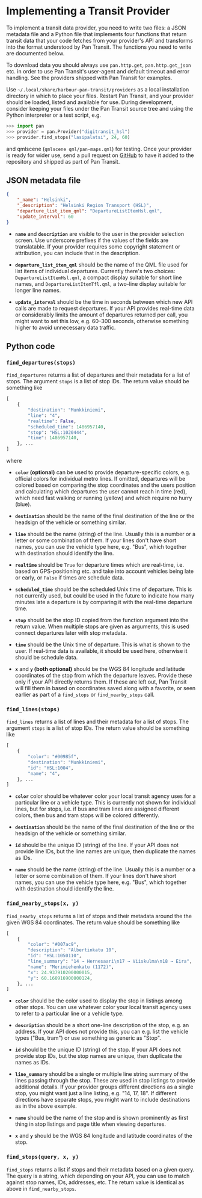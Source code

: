 Implementing a Transit Provider
===============================

To implement a transit data provider, you need to write two files: a
JSON metadata file and a Python file that implements four functions that
return transit data that your code fetches from your provider's API and
transforms into the format understood by Pan Transit. The functions you
need to write are documented below.

To download data you should always use `pan.http.get`,
`pan.http.get_json` etc. in order to use Pan Transit's user-agent and
default timeout and error handling. See the providers shipped with Pan
Transit for examples.

Use `~/.local/share/harbour-pan-transit/providers` as a local installation
directory in which to place your files. Restart Pan Transit, and your provider
should be loaded, listed and available for use. During development,
consider keeping your files under the Pan Transit source tree and using
the Python interpreter or a test script, e.g.

```python
>>> import pan
>>> provider = pan.Provider("digitransit_hsl")
>>> provider.find_stops("lasipalatsi", 24, 60)
```

and qmlscene (`qmlscene qml/pan-maps.qml`) for testing. Once your
provider is ready for wider use, send a pull request on
[GitHub][pull-request] to have it added to the repository and shipped as
part of Pan Transit.

[pull-request]: https://github.com/otsaloma/pan-transit/pulls

## JSON metadata file

```json
{
    "_name": "Helsinki",
    "_description": "Helsinki Region Transport (HSL)",
    "departure_list_item_qml": "DepartureListItemHsl.qml",
    "update_interval": 60
}
```

* **`name`** and **`description`** are visible to the user in the
  provider selection screen. Use underscore prefixes if the values of
  the fields are translatable. If your provider requires some copyright
  statement or attribution, you can include that in the description.

* **`departure_list_item_qml`** should be the name of the QML file used
  for list items of individual departures. Currently there's two
  choices: `DepartureListItemHsl.qml`, a compact display suitable for
  short line names, and `DepartureListItemTfl.qml`, a two-line display
  suitable for longer line names.

* **`update_interval`** should be the time in seconds between which new
  API calls are made to request departures. If your API provides
  real-time data or considerably limits the amount of departures
  returned per call, you might want to set this low, e.g. 60–300
  seconds, otherwise something higher to avoid unnecessary data traffic.

## Python code

### `find_departures(stops)`

`find_departures` returns a list of departures and their metadata for a
list of stops. The argument `stops` is a list of stop IDs. The return
value should be something like

```python
[
    {
        "destination": "Munkkiniemi",
        "line": "4",
        "realtime": False,
        "scheduled_time": 1486957140,
        "stop": "HSL:1020444",
        "time": 1486957140,
    }, ...
]
```

where

* **`color` (optional)** can be used to provide departure-specific
  colors, e.g. official colors for individual metro lines. If omitted,
  departures will be colored based on comparing the stop coordinates and
  the users position and calculating which departures the user cannot
  reach in time (red), which need fast walking or running (yellow) and
  which require no hurry (blue).

* **`destination`** should be the name of the final destination of the
  line or the headsign of the vehicle or something similar.

* **`line`** should be the name (string) of the line. Usually this is a
  number or a letter or some combination of them. If your lines don't
  have short names, you can use the vehicle type here, e.g. "Bus", which
  together with destination should identify the line.

* **`realtime`** should be `True` for departure times which are
  real-time, i.e. based on GPS-positioning etc. and take into account
  vehicles being late or early, or `False` if times are schedule data.

* **`scheduled_time`** should be the scheduled Unix time of departure.
  This is not currently used, but could be used in the future to
  indicate how many minutes late a departure is by comparing it with the
  real-time departure time.

* **`stop`** should be the stop ID copied from the function argument
  into the return value. When multiple stops are given as arguments,
  this is used connect departures later with stop metadata.

* **`time`** should be the Unix time of departure. This is what is shown
  to the user. If real-time data is available, it should be used here,
  otherwise it should be schedule data.

* **`x`** and **`y` (both optional)** should be the WGS 84 longitude and
  latitude coordinates of the stop from which the departure leaves.
  Provide these only if your API directly returns them. If these are
  left out, Pan Transit will fill them in based on coordinates saved
  along with a favorite, or seen earlier as part of a `find_stops` or
  `find_nearby_stops` call.

### `find_lines(stops)`

`find_lines` returns a list of lines and their metadata for a list of
stops. The argument `stops` is a list of stop IDs. The return value
should be something like

```python
[
    {
        "color": "#00985f",
        "destination": "Munkkiniemi",
        "id": "HSL:1004",
        "name": "4",
    }, ...
]
```

* **`color`** color should be whatever color your local transit agency
  uses for a particular line or a vehicle type. This is currently not
  shown for individual lines, but for stops, i.e. if bus and tram lines
  are assigned different colors, then bus and tram stops will be colored
  differently.

* **`destination`** should be the name of the final destination of the
  line or the headsign of the vehicle or something similar.

* **`id`** should be the unique ID (string) of the line. If your API
  does not provide line IDs, but the line names are unique, then
  duplicate the names as IDs.

* **`name`** should be the name (string) of the line. Usually this is a
  number or a letter or some combination of them. If your lines don't
  have short names, you can use the vehicle type here, e.g. "Bus", which
  together with destination should identify the line.

### `find_nearby_stops(x, y)`

`find_nearby_stops` returns a list of stops and their metadata around
the the given WGS 84 coordinates. The return value should be something
like

```python
[
    {
        "color": "#007ac9",
        "description": "Albertinkatu 10",
        "id": "HSL:1050110",
        "line_summary": "14 → Hernesaari\n17 → Viiskulma\n18 → Eira",
        "name": "Merimiehenkatu (1172)",
        "x": 24.937910200000015,
        "y": 60.160916900000124,
    }, ...
]
```

* **`color`** should be the color used to display the stop in listings
  among other stops. You can use whatever color your local transit
  agency uses to refer to a particular line or a vehicle type.

* **`description`** should be a short one-line description of the stop,
  e.g. an address. If your API does not provide this, you can e.g. list
  the vehicle types ("Bus, tram") or use something as generic as "Stop".

* **`id`** should be the unique ID (string) of the stop. If your API
  does not provide stop IDs, but the stop names are unique, then
  duplicate the names as IDs.

* **`line_summary`** should be a single or multiple line string summary
  of the lines passing through the stop. These are used in stop listings
  to provide additional details. If your provider groups different
  directions as a single stop, you might want just a line listing, e.g.
  "14, 17, 18". If different directions have separate stops, you might
  want to include destinations as in the above example.

* **`name`** should be the name of the stop and is shown prominently as
  first thing in stop listings and page title when viewing departures.

* **`x`** and **`y`** should be the WGS 84 longitude and latitude
  coordinates of the stop.

### `find_stops(query, x, y)`

`find_stops` returns a list if stops and their metadata based on a given
query. The query is a string, which depending on your API, you can use
to match against stop names, IDs, addresses, etc. The return value is
identical as above in `find_nearby_stops`.
